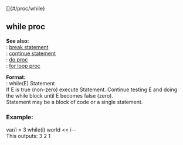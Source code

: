 []{#/proc/while}    
## while proc    
**See also:**    
:   [break statement](/ref/proc/break/break.md)    
:   [continue statement](/ref/proc/continue/continue.md)    
:   [do proc](/ref/proc/do/do.md)    
:   [for loop proc](/ref/proc/for/loop/loop.md)    
<!-- -->    
**Format:**    
:   while(E) Statement    
If E is true (non-zero) execute Statement. Continue testing E and doing    
the while block until E becomes false (zero).    
Statement may be a block of code or a single statement.    
### Example:    
var/i = 3 while(i) world \<\< i\--    
This outputs: 3 2 1  